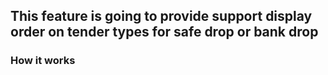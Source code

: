 ## This feature is going to provide support display order on tender types for safe drop or bank drop
### How it works
